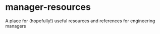 # manager-resources
A place for (hopefully!) useful resources and references for engineering managers
